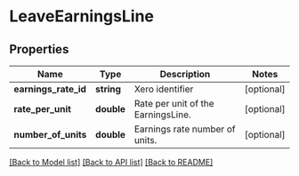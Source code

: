 # LeaveEarningsLine

## Properties
Name | Type | Description | Notes
------------ | ------------- | ------------- | -------------
**earnings_rate_id** | **string** | Xero identifier | [optional] 
**rate_per_unit** | **double** | Rate per unit of the EarningsLine. | [optional] 
**number_of_units** | **double** | Earnings rate number of units. | [optional] 

[[Back to Model list]](../README.md#documentation-for-models) [[Back to API list]](../README.md#documentation-for-api-endpoints) [[Back to README]](../README.md)


